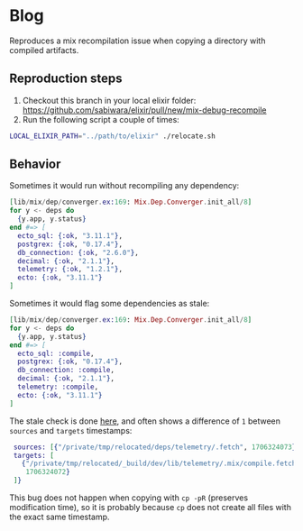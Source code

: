 # Blog

Reproduces a mix recompilation issue when copying a directory with compiled
artifacts.

## Reproduction steps

1. Checkout this branch in your local elixir folder:
   https://github.com/sabiwara/elixir/pull/new/mix-debug-recompile
2. Run the following script a couple of times:

```sh
LOCAL_ELIXIR_PATH="../path/to/elixir" ./relocate.sh
```

## Behavior

Sometimes it would run without recompiling any dependency:

```elixir
[lib/mix/dep/converger.ex:169: Mix.Dep.Converger.init_all/8]
for y <- deps do
  {y.app, y.status}
end #=> [
  ecto_sql: {:ok, "3.11.1"},
  postgrex: {:ok, "0.17.4"},
  db_connection: {:ok, "2.6.0"},
  decimal: {:ok, "2.1.1"},
  telemetry: {:ok, "1.2.1"},
  ecto: {:ok, "3.11.1"}
]
```

Sometimes it would flag some dependencies as stale:

```elixir
[lib/mix/dep/converger.ex:169: Mix.Dep.Converger.init_all/8]
for y <- deps do
  {y.app, y.status}
end #=> [
  ecto_sql: :compile,
  postgrex: {:ok, "0.17.4"},
  db_connection: :compile,
  decimal: {:ok, "2.1.1"},
  telemetry: :compile,
  ecto: {:ok, "3.11.1"}
]
```

The stale check is done
[here](https://github.com/elixir-lang/elixir/blob/main/lib/mix/lib/mix/dep/loader.ex#L407-L410),
and often shows a difference of `1` between `sources` and `targets` timestamps:

```elixir
 sources: [{"/private/tmp/relocated/deps/telemetry/.fetch", 1706324073}],
 targets: [
   {"/private/tmp/relocated/_build/dev/lib/telemetry/.mix/compile.fetch",
    1706324072}
 ]}
```

This bug does not happen when copying with `cp -pR` (preserves modification
time), so it is probably because `cp` does not create all files with the exact
same timestamp.
